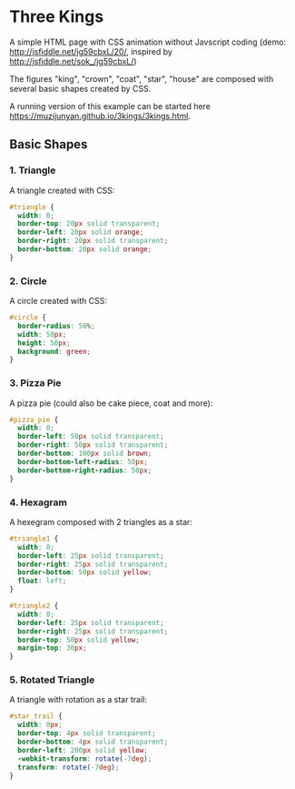 # Three Kings

A simple HTML page with CSS animation without Javscript coding (demo: http://jsfiddle.net/jg59cbxL/20/, inspired by http://jsfiddle.net/sok_/jg59cbxL/)

The figures "king", "crown", "coat", "star", "house" are composed with several basic shapes created by CSS.

A running version of this example can be started here https://muzijunyan.github.io/3kings/3kings.html.

## Basic Shapes

### 1. Triangle

A triangle created with CSS:

```css
#triangle {
  width: 0;
  border-top: 20px solid transparent;
  border-left: 20px solid orange;
  border-right: 20px solid transparent;
  border-bottom: 20px solid orange;
}
```

### 2. Circle

A circle created with CSS:

```css
#circle {
  border-radius: 50%;
  width: 50px;
  height: 50px;
  background: green;
}
```

### 3. Pizza Pie

A pizza pie (could also be cake piece, coat and more):

```css
#pizza_pie {
  width: 0;
  border-left: 50px solid transparent;
  border-right: 50px solid transparent;
  border-bottom: 100px solid brown;
  border-bottom-left-radius: 50px;
  border-bottom-right-radius: 50px;
}
```

### 4. Hexagram

A hexegram composed with 2 triangles as a star:

```css
#triangle1 {
  width: 0;
  border-left: 25px solid transparent;
  border-right: 25px solid transparent;
  border-bottom: 50px solid yellow;
  float: left;
}

#triangle2 {
  width: 0;
  border-left: 25px solid transparent;
  border-right: 25px solid transparent;
  border-top: 50px solid yellow;
  margin-top: 30px;
}
```

### 5. Rotated Triangle

A triangle with rotation as a star trail:

```css
#star_trail {
  width: 0px;
  border-top: 4px solid transparent;
  border-bottom: 4px solid transparent;
  border-left: 200px solid yellow;
  -webkit-transform: rotate(-7deg);
  transform: rotate(-7deg);
}
```
